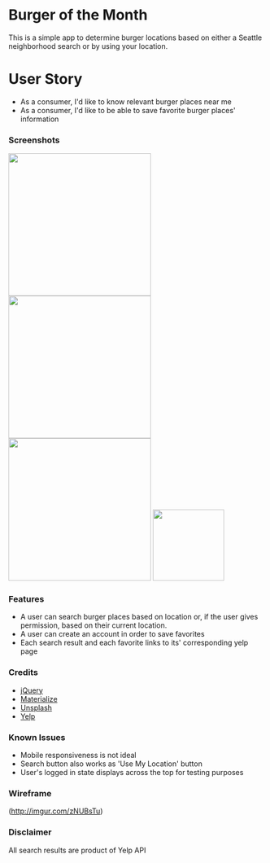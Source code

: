 # Burger of the Month

This is a simple app to determine burger locations based on either a Seattle neighborhood search or by using your location.

# User Story
* As a consumer, I'd like to know relevant burger places near me
* As a consumer, I'd like to be able to save favorite burger places' information



### Screenshots
<img src="/public/static/img/landing.png" width="280">
<img src="/public/static/img/login.png" width="280">
<img src="/public/static/img/location.png" width="280">
<img src="/public/static/img/responsive.png" width="140">

### Features
* A user can search burger places based on location or, if the user gives permission, based on their current location.
* A user can create an account in order to save favorites
* Each search result and each favorite links to its' corresponding yelp page

### Credits
* [jQuery](http://jquery.com)
* [Materialize](http://materializecss.com/)
* [Unsplash](http://unsplash.com)
* [Yelp](https://www.yelp.com/developers/documentation/v2/search_api)

### Known Issues
* Mobile responsiveness is not ideal
* Search button also works as 'Use My Location' button
* User's logged in state displays across the top for testing purposes

### Wireframe
(http://imgur.com/zNUBsTu)

### Disclaimer
All search results are product of Yelp API
